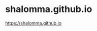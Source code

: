 # shalomma.github.io

<a href="https://shalomma.github.io" target="_blank">https://shalomma.github.io</a>
